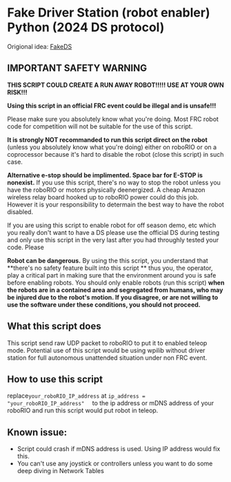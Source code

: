 # Fake Driver Station (robot enabler) Python (2024 DS protocol)

Origional idea: [FakeDS](https://github.com/Team-5176/testbench/blob/master/src/main/java/frc/robot/FakeDS.java)

## IMPORTANT SAFETY WARNING

**THIS SCRIPT COULD CREATE A RUN AWAY ROBOT!!!!! USE AT YOUR OWN RISK!!!**

**Using this script in an official FRC event could be illegal and is unsafe!!!**

Please make sure you absolutely know what you're doing. Most FRC robot code for competition will not be suitable for the use of this script.

**It is strongly NOT recommanded to run this script direct on the robot** (unless you absolutely know what you're doing) either on roboRIO or on a coprocessor because it's hard to disable the robot (close this script) in such case.

**Alternative e-stop should be implimented. Space bar for E-STOP is nonexist.** If you use this script, there's no way to stop the robot unless you have the roboRIO or motors physically deenergized. A cheap Amazon wireless relay board hooked up to roboRIO power could do this job. However it is your responsibility to determain the best way to have the robot disabled. 

If you are using this script to enable robot for off season demo, etc which you really don't want to have a DS please use the official DS during testing and only use this script in the very last after you had throughly tested your code. Please 

**Robot can be dangerous.** By using the this script, you understand that **there's no safety feature built into this script ** thus you, the operator, play a critical part in making sure that the environment around you is safe before enabling robots. You should only enable robots (run this script) **when the robots are in a contained area and segregated from humans, who may be injured due to the robot's motion. If you disagree, or are not willing to use the software under these conditions, you should not proceed.**

## What this script does

This script send raw UDP packet to roboRIO to put it to enabled teleop mode. Potential use of this script would be using wpilib without driver station for full autonomous unattended situation under non FRC event. 

## How to use this script
replace``your_roboRIO_IP_address`` at ``ip_address = "your_roboRIO_IP_address"  `` to the ip address or mDNS address of your roboRIO and run this script would put robot in teleop.


## Known issue:

 - Script could crash if mDNS address is used. Using IP address would
   fix this.
 - You can't use any joystick or controllers unless you want to do some deep diving in Network Tables

